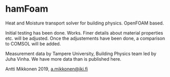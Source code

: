 # hamFoam
Heat and Moisture transport solver for building physics. OpenFOAM based.

Initial testing has been done. Works. Finer details about material properties etc. will be adjusted. Once the adjustements have been done, a comparison to COMSOL will be added.

Measurement data by Tampere University, Building Physics team led by Juha Vinha. We have more data than is published here.

Antti Mikkonen 2019, a.mikkonen@iki.fi
